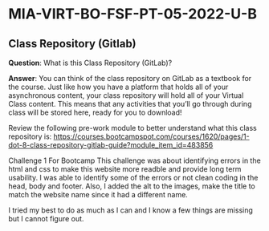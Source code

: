 # MIA-VIRT-BO-FSF-PT-05-2022-U-B

## Class Repository (Gitlab)

**Question**: What is this Class Repository (GitLab)?

**Answer**: You can think of the class repository on GitLab as a textbook for the course. Just like how you have a platform that holds all of your asynchronous content, your class repository will hold all of your Virtual Class content. This means that any activities that you’ll go through during class will be stored here, ready for you to download!

Review the following pre-work module to better understand what this class repository is: https://courses.bootcampspot.com/courses/1620/pages/1-dot-8-class-repository-gitlab-guide?module_item_id=483856


Challenge 1 For Bootcamp
This challenge was about identifying errors in the html and css to make this website more readble and provide long term usability. 
I was able to identify some of the errors or not clean coding in the head, body and footer. Also, I added the alt to the images, make the title to match the website name since it had a different name. 

I tried my best to do as much as I can and I know a few things are missing but I cannot figure out.
